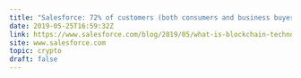 ```yaml
---
title: "Salesforce: 72% of customers (both consumers and business buyers) believe that blockchain technology will transform their expectations of companies within the next five years."
date: 2019-05-25T16:59:32Z
link: https://www.salesforce.com/blog/2019/05/what-is-blockchain-technology.html?utm_medium=RSS&utm_source=hune
site: www.salesforce.com
topic: crypto
draft: false
---
```


